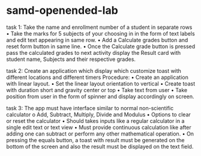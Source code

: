 # samd-openended-lab


task 1:
Take the name and enrollment number of a student in separate rows
• Take the marks for 5 subjects of your choosing in in the form of text labels and edit text
appearing in same row.
• Add a Calculate grades button and reset form button in same line.
• Once the Calculate grade button is pressed pass the calculated grades to next activity display the
Result card with student name, Subjects and their respective grades. 


task 2:
Create an application which display which customize toast with different locations and different
timers
Procedure:
• Create an application with linear layout.
• Set the linear layout orientation to vertical
• Create toast with duration short and gravity center or top
• Take text from user
• Take position from user in the form of spinner and display accordingly on screen.

task 3:
The app must have interface similar to normal non-scientific calculator
o Add, Subtract, Multiply, Divide and Modulus
• Options to clear or reset the calculator
• Should takes inputs like a regular calculator in a single edit text or text view
• Must provide continuous calculation like after adding one can subtract or perform any other
mathematical operation.
• On pressing the equals button, a toast with result must be generated on the bottom of the
screen and also the result must be displayed on the text field.
